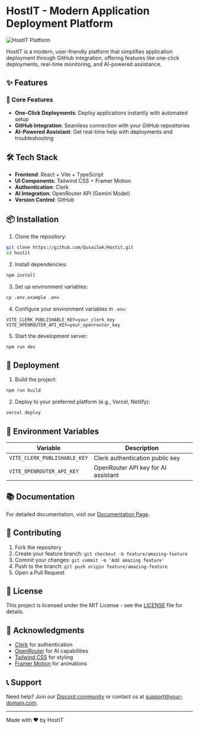 # HostIT - Modern Application Deployment Platform

![HostIT Platform](public/hero-preview.png)

HostIT is a modern, user-friendly platform that simplifies application deployment through GitHub integration, offering features like one-click deployments, real-time monitoring, and AI-powered assistance.

## ✨ Features

### 🚀 Core Features
- **One-Click Deployments**: Deploy applications instantly with automated setup
- **GitHub Integration**: Seamless connection with your GitHub repositories
- **AI-Powered Assistant**: Get real-time help with deployments and troubleshooting

## 🛠️ Tech Stack

- **Frontend**: React + Vite + TypeScript
- **UI Components**: Tailwind CSS + Framer Motion
- **Authentication**: Clerk
- **AI Integration**: OpenRouter API (Gemini Model)
- **Version Control**: GitHub

## 📦 Installation

1. Clone the repository:
```bash
git clone https://github.com/QusaiSak/Hostit.git
cd hostit
```

2. Install dependencies:
```bash
npm install
```

3. Set up environment variables:
```bash
cp .env.example .env
```

4. Configure your environment variables in `.env`:
```env
VITE_CLERK_PUBLISHABLE_KEY=your_clerk_key
VITE_OPENROUTER_API_KEY=your_openrouter_key
```

5. Start the development server:
```bash
npm run dev
```

## 🚀 Deployment

1. Build the project:
```bash
npm run build
```

2. Deploy to your preferred platform (e.g., Vercel, Netlify):
```bash
vercel deploy
```

## 🔑 Environment Variables

| Variable | Description |
|----------|-------------|
| `VITE_CLERK_PUBLISHABLE_KEY` | Clerk authentication public key |
| `VITE_OPENROUTER_API_KEY` | OpenRouter API key for AI assistant |

## 📚 Documentation

For detailed documentation, visit our [Documentation Page](https://your-domain.com/documentation).


## 🤝 Contributing

1. Fork the repository
2. Create your feature branch: `git checkout -b feature/amazing-feature`
3. Commit your changes: `git commit -m 'Add amazing feature'`
4. Push to the branch: `git push origin feature/amazing-feature`
5. Open a Pull Request

## 📄 License

This project is licensed under the MIT License - see the [LICENSE](LICENSE) file for details.

## 🙏 Acknowledgments

- [Clerk](https://clerk.dev/) for authentication
- [OpenRouter](https://openrouter.ai/) for AI capabilities
- [Tailwind CSS](https://tailwindcss.com/) for styling
- [Framer Motion](https://www.framer.com/motion/) for animations

## 📞 Support

Need help? Join our [Discord community](https://discord.gg/your-server) or contact us at support@your-domain.com.

---
Made with ❤️ by HostIT
